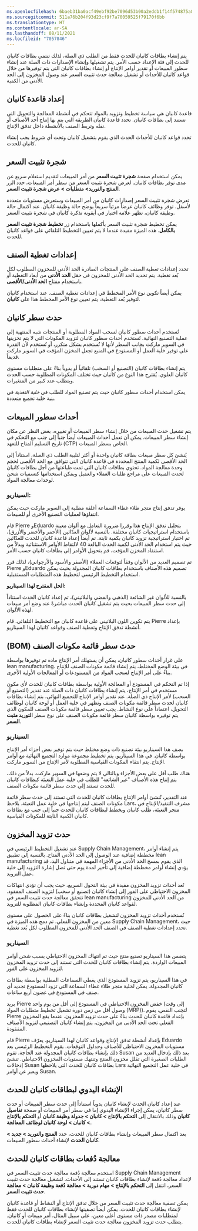 ```yaml
---
ms.openlocfilehash: 6baeb31ba0acf49ebf92be7096d53b00a2eddb1f14f574875a80f45220e67ddc
ms.sourcegitcommit: 511a76b204f93d23cf9f7a70059525f79170f6bb
ms.translationtype: HT
ms.contentlocale: ar-SA
ms.lasthandoff: 08/11/2021
ms.locfileid: "7057846"
---
```

يتم إنشاء بطاقات كانبان للحدث فقط من الطلب ذي الصلة، لذلك تنتمي بطاقات كانبان للحدث إلى فئة الإعداد حسب الأمر. يتم تشغيلها وإنشاء الإصدارات ذات الصلة عند إنشاء سطور المبيعات أو تقدير أوامر الإنتاج أو إنشاء بطاقات كانبان التي يتم توفيرها من خلال قواعد كانبان للأحداث أو تشغيل معالجة حدث تثبيت السعر عند وصول المخزون إلى الحد الأدنى من الكمية.

## <a name="kanban-rule-setup"></a>إعداد قاعدة كانبان

قاعدة كانبان هي سياسة تخطيط وتزويد بالمواد تتحكم في أنشطة المعالجة والتحويل التي تستند إلى بطاقات كانبان. تحدد قاعدة كانبان الطريقة التي يتم بها إنتاج أحد الأصناف أو نقله وتربط الصنف بالأنشطة داخل تدفق الإنتاج.

تحدد قواعد كانبان للأحداث الحدث الذي يقوم بتشغيل كانبان وتحت أي شروط يجب إنشاء كانبان للحدث.

## <a name="pegging-tree"></a>شجرة تثبيت السعر

يمكن استخدام صفحة **شجرة تثبيت السعر** من أمر المبيعات لتقديم استعلام سريع عن مدى توفر بطاقات كانبان. لعرض شجرة تثبيت السعر من سطر أمر المبيعات، حدد الزر **المنتج والتوريد‬> متطلبات > عرض شجرة تثبيت السعر**.

تعرض شجرة تثبيت السعر إصدارات كانبان من أمر المبيعات وستعرض مستويات متعددة لأسفل. توفر وظائف كانبان عرضاً مرئياً سريعاً يوضح حالة وظيفة كانبان. عند اكتمال حالة وظيفة كانبان، تظهر علامة اختيار في أيقونة تذكرة كانبان في شجرة تثبيت السعر.

يمكن تخطيط شجرة تثبيت السعر بأكملها باستخدام زر **تخطيط شجرة تثبيت السعر بالكامل**. هذه الميزة مفيدة عندما لا يتم تعيين التخطيط التلقائي على قواعد كانبان للحدث.

## <a name="item-coverage-settings"></a>إعدادات تغطية الصنف

تحدد إعدادات تغطية الصنف على المنتجات الصادرة الحد الأدنى للمخزون المطلوب لكل بُعد تغطية. يتم تحديد الحد الأدنى للمخزون في حقل **الحد الأدنى** من أبعاد التغطية أو باستخدام مفتاح **الحد الأدنى/الأقصى**.

يمكن أيضاً تكوين نوع الأمر المخطط في إعدادات تغطية الصنف. عند استخدام كانبان لتوفير بُعد التغطية، يتم تعيين نوع الأمر المخطط هذا على **كانبان**.
 

## <a name="kanban-line-event"></a>حدث سطر كانبان

تُستخدم أحداث سطور كانبان لسحب المواد المطلوبة أو المنتجات شبه المنتهية إلى عملية التصنيع النهائية. تُستخدم أحداث سطور كانبان لتزويد المكونات التي لا يتم تخزينها في السوبر ماركت بجانب السطر لأنها لا تُستخدم بشكل متكرر، أو تُستخدم لأن القدرة على توفير خلية العمل أو المستودع في المنبع تجعل المخزن المؤقت في السوبر ماركت قديماً.

يتم إنشاء بطاقات كانبان (التصنيع أو السحب) تلقائياً أو يدوياً بناءً على متطلبات مستوى كانبان العلوي. يُقترح هذا النوع من كانبان حيث تختلف المكونات المطلوبة حسب الحدث ويتطلب عدد كبير من المتغيرات.

يمكن استخدام أحداث سطور كانبان حيث يتم تصنيع المواد للطلب في *خلية التغذية* في بنية خلية تجميع متعددة.

## <a name="sales-line-events"></a>أحداث سطور المبيعات

يتم تشغيل حدث المبيعات من خلال إنشاء سطر المبيعات أو تغييره، بغض النظر عن مكان إنشاء سطر المبيعات. يمكن أن تعمل أحداث المبيعات أيضاً جنباً إلى جنب مع التحكم في تاريخ التسليم المتاح للتعهد (CTP) الخاص بسطر المبيعات.

يُنشئ كل سطر مبيعات بطاقة كانبان واحدة أو أكثر لتلبية الطلب ذي الصلة، استناداً إلى الحد الأقصى لكمية المنتج المحددة في قاعدة كانبان التي تتوافق مع الحد الأقصى لحجم وحدة معالجة المواد. تحتوي بطاقات كانبان التي تمت طباعتها من أجل بطاقات كانبان لحدث المبيعات على مراجع طلبات العملاء والعميل ويمكن استخدامها كتسميات شحن لوحدات معالجة المواد.

### <a name="scenario"></a>السيناريو:

يوفر تدفق إنتاج متجر طلاء غطاء السماعة أغلفة مطلية إلى السوبر ماركت حيث يمكن انتقاؤها لعمليات التصنيع الأخرى أو للمبيعات.

قام Pierre وEduardo بتحليل تدفق الإنتاج هذا وقررا ضرورة التعامل مع ألوان معينة باستخدام استراتيجيات كانبان مختلفة.
بالنسبة لألوان العدّائين (الأحمر والأخضر والأزرق)، تم اختيار استراتيجية تزويد كانبان بكمية ثابتة. تم أيضاً إعداد قاعدة كانبان للحدث للعدّائين حيث يتم استخدام الحد الأدنى لكمية الحدث البالغة 40 لالتقاط الأوامر الاستثنائية وبدلاً من استنفاد المخزن المؤقت، قم بتحويل الأوامر إلى بطاقات كانبان حسب الأمر.

تم تصميم العديد من الألوان وفقاً لتوقعات العملاء (الأصفر والأسود والأرجواني)، لذلك قرر Pierre وEduardo تصميم هذه الأصناف باستخدام بطاقات كانبان المجدولة بحيث يمكن استخدام التخطيط الرئيسي لتخطيط هذه المتطلبات المستقبلية.

**الحل المقترح لهذا السيناريو:**

بالنسبة للألوان غير الشائعة (الذهبي والفضي والبلاتيني)، تم إعداد كانبان الحدث استناداً إلى حدث سطر المبيعات بحيث يتم تشغيل كانبان الحدث مباشرةً عند وضع أمر مبيعات لهذه الألوان.

يتم تكوين اللون البلاتيني على قاعدة كانبان مع التخطيط التلقائي. قام Pierre بإعداد أنشطة تدفق الإنتاج وتغطية الصنف وقواعد كانبان لهذا السيناريو.



## <a name="bom-line-event"></a>حدث سطر ‏‫قائمة مكونات الصنف (BOM)

على غرار أحداث سطور كانبان، يمكن أن يستهلك أمر الإنتاج مادة تم توفيرها بواسطة lean manufacturing. في بيئة الوضع المختلط، يتم إنشاء قائمة مكونات الصنف للإنتاج بناءً على أمر الإنتاج لسحب المواد من المستودعات أو المعالجات الأولية الأخرى. 

إذا تم التحكم في المستودع أو المعالجة الأولية بواسطة بطاقات كانبان للحدث لأي مكون مستخدم في أمر الإنتاج، يتم إنشاء بطاقات كانبان ذات الصلة عند تقدير (التصنيع أو السحب) لأمر الإنتاج ذي الصلة. عند تقدير أوامر الإنتاج للتجميع النهائي، يتم إنشاء بطاقات كانبان لحدث سطر قائمة مكونات الصنف وتظهر في خلية العمل أو لوحة كانبان لوظائف التحويل، اعتماداً على نوع النشاط. يجب تعيين سطر قائمة مكونات الصنف للمكون الذي يتم توفيره بواسطة كانبان سطر قائمة مكونات الصنف على نوع سطر **التوريد مثبت السعر**.

### <a name="scenario"></a>السيناريو

يصف هذا السيناريو بيئة تصنيع ذات وضع مختلط حيث يتم توفير بعض أجزاء أمر الإنتاج بواسطة كانبان. في هذا السيناريو، يتم تخطيط مجموعة موارد التجميع النهائية مع أوامر الإنتاج. يتم انتقاء المكونات القياسية المطلوبة لأمر الإنتاج من السوبر ماركت.

هناك طلب أقل على بعض الأجزاء وبالتالي لا يتم وضعها في السوبر ماركت. بدلاً من ذلك، يتم إنتاج هذه الأصناف "غير الشائعة" للطلب في خلية عمل التعبئة كبطاقات كانبان للحدث تستند إلى حدث سطر قائمة مكونات الصنف.

عند التقدير، تُنشئ أوامر الإنتاج بطاقات كانبان للحدث التي تستند إلى حدث سطر قائمة مكونات الصنف ليتم إنتاجها في خلية عمل التعبئة. يلاحظ Lars، مشرف التنفيذ/الإنتاج في متجر التعبئة، طلب كانبان ويخطط لبطاقات كانبان للحدث جنباً إلى جنب مع بطاقات كانبان الكمية الثابتة للمكونات القياسية.

## <a name="stock-replenishment-event"></a>حدث تزويد المخزون

عند تشغيل التخطيط الرئيسي في Supply Chain Management، يتم إنشاء أوامر مخططة إضافية عند الوصول إلى الحد الأدنى المتاح.
بالنسبة إلى تطبيق lean manufacturing الذي يقوم بمسح الحد الأدنى من الأجزاء المهمة في متناول اليد، قد يؤدي إنشاء أوامر مخططة إضافية إلى تأخير لمدة يوم حتى تصل إشارة التزويد إلى خلية عمل التزويد.

تُعد أحداث تزويد المخزون مفيدة في بيئة التحول السريع، حيث يجب أن تؤدي انتهاكات المخزون الاحتياطي على الفور إلى إنشاء كانبان (تصنيع أو سحب) لتزويد الصنف المفقود. تتحقق معالجة حدث تثبيت السعر في lean manufacturing من الحد الأدنى للمخزون لقواعد كانبان المحددة وإنشاء بطاقات كانبان المطلوبة للتزويد.

تُستخدم أحداث تزويد المخزون لتشغيل بطاقات كانبان بناءً على الحصول على مستوى معين من المخزون الفعلي. تم دمج هذه الميزة في Supply Chain Management، حيث تحدد إعدادات تغطية الصنف في الصنف الحد الأدنى للمخزون المطلوب لكل بُعد تغطية.

### <a name="scenario"></a>السيناريو

يتضمن هذا السيناريو تصنيع منتج حيث تم انتهاك المخزون الاحتياطي‬ بسبب شحن أوامر المبيعات الواردة. يتم إنشاء بطاقات كانبان للحدث التي تستند إلى حدث تزويد المخزون لتزويد المخزون على الفور.

في هذا السيناريو، يتم تزويد المستودع الذي يغطي السماعات المطلية بواسطة بطاقات كانبان المجدولة. يمكن لخلية متجر طلاء غطاء السماعة التي تزود المستودع تجديد أي صنف في المستودع في غضون أربع ساعات.

يريد Pierre خفض المخزون الاحتياطي في المستودع إلى أقل من يوم واحد (إلى وقت وصول أقل من زمن دورة تشغيل تخطيط متطلبات المواد (MRP)). لتجنب النقص، يقوم Pierre بإعداد قاعدة كانبان للحدث بناءً على حدث تزويد المخزون. عندما يقع المخزون الفعلي تحت الحد الأدنى من المخزون، يتم إنشاء كانبان التصنيعي لتزويد الأصناف المفقودة.

قام Pierre بإعداد أنشطة تدفق الإنتاج وقواعد كانبان لهذا السيناريو. يعرّف Eduardo مستويات المخزون الاحتياطي للأصناف وجداول التوقعات. يقوم التخطيط الرئيسي بعد ذلك بإنشاء بطاقات كانبان المجدولة عند الحاجة. تقوم Susan بعد ذلك بإدخال العديد من الطلبات الصغيرة التي تقلل مخزون المنتج وتنتهك مستويات المخزون الاحتياطي. تنشئ إدخالات Susan بطاقات كانبان للحدث التي يلاحظها Lars في خلية عمل التجميع النهائية ويعبر عن أوامر Susan. 

## <a name="manual-creation-of-event-kanbans"></a>الإنشاء اليدوي لبطاقات كانبان للحدث

عند إعداد كانبان الحدث لإنشاء كانبان يدوياً استناداً إلى حدث سطر المبيعات أو حدث سطر كانبان، يمكن إجراء الإنشاء اليدوي إما في سطر أمر المبيعات أو صفحة **تفاصيل كانبان** وذلك بالانتقال إلى **التحكم بالإنتاج > كانبان > جدولة وظيفة كانبان** أو **التحكم بالإنتاج > كانبان > لوحة كانبان لوظائف المعالجة**.

بعد اكتمال سطر المبيعات وإنشاء بطاقات كانبان للحدث، حدد **المنتج والتوريد > جديد > كانبان الحدث** لإنشاء أحداث سطور المبيعات.



## <a name="batch-processing-of-event-kanbans"></a>معالجة دُفعات بطاقات كانبان للحدث

استخدم معالجة دُفعة معالجة حدث تثبيت السعر في Supply Chain Management لإعداد معالجة دُفعة لإنشاء بطاقات كانبان تستند إلى الأحداث. لتشغيل معالجة حدث تثبيت السعر، انتقل إلى **التحكم بالإنتاج > مهام دورية > معالجة دُفعة وظيفة كانبان > معالجة حدث تثبيت السعر**.

يمكن تصفية معالجة حدث تثبيت السعر من خلال تدفق الإنتاج أو النشاط أو قاعدة كانبان لإنشاء بطاقات كانبان للحدث. يمكن أيضاً تصفيتها لإنشاء بطاقات كانبان للحدث فقط لمتطلبات مصدر ذات مستوى أعلى معين، على سبيل المثال، أمر مبيعات أو كانبان. يتطلب حدث تزويد المخزون معالجة حدث تثبيت السعر لإنشاء بطاقات كانبان للحدث.



